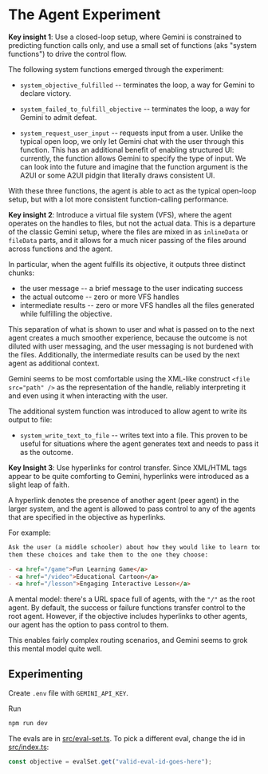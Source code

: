 # The Agent Experiment

**Key insight 1**: Use a closed-loop setup, where Gemini is constrained to
predicting function calls only, and use a small set of functions (aks "system
functions") to drive the control flow.

The following system functions emerged through the experiment:

- `system_objective_fulfilled` -- terminates the loop, a way for Gemini to
  declare victory.

- `system_failed_to_fulfill_objective` -- terminates the loop, a way for Gemini
  to admit defeat.

- `system_request_user_input` -- requests input from a user. Unlike the typical
  open loop, we only let Gemini chat with the user through this function. This
  has an additional benefit of enabling structured UI: currently, the function
  allows Gemini to specify the type of input. We can look into the future and
  imagine that the function argument is the A2UI or some A2UI pidgin that
  literally draws consistent UI.

With these three functions, the agent is able to act as the typical open-loop
setup, but with a lot more consistent function-calling performance.

**Key insight 2**: Introduce a virtual file system (VFS), where the agent
operates on the handles to files, but not the actual data. This is a departure
of the classic Gemini setup, where the files are mixed in as `inlineData` or
`fileData` parts, and it allows for a much nicer passing of the files around
across functions and the agent.

In particular, when the agent fulfills its objective, it outputs three distinct
chunks:

- the user message -- a brief message to the user indicating success
- the actual outcome -- zero or more VFS handles
- intermediate results -- zero or more VFS handles all the files generated while
  fulfilling the objective.

This separation of what is shown to user and what is passed on to the next agent
creates a much smoother experience, because the outcome is not diluted with user
messaging, and the user messaging is not burdened with the files. Additionally,
the intermediate results can be used by the next agent as additional context.

Gemini seems to be most comfortable using the XML-like construct
`<file src="path" />` as the representation of the handle, reliably interpreting
it and even using it when interacting with the user.

The additional system function was introduced to allow agent to write its output
to file:

- `system_write_text_to_file` -- writes text into a file. This proven to be
  useful for situations where the agent generates text and needs to pass it as
  the outcome.

**Key Insight 3**: Use hyperlinks for control transfer. Since XML/HTML tags
appear to be quite comforting to Gemini, hyperlinks were introduced as a slight
leap of faith.

A hyperlink denotes the presence of another agent (peer agent) in the larger
system, and the agent is allowed to pass control to any of the agents that are
specified in the objective as hyperlinks.

For example:

```md
Ask the user (a middle schooler) about how they would like to learn today. Offer
them these choices and take them to the one they choose:

- <a href="/game">Fun Learning Game</a>
- <a href="/video">Educational Cartoon</a>
- <a href="/lesson">Engaging Interactive Lesson</a>
```

A mental model: there's a URL space full of agents, with the `"/"` as the root
agent. By default, the success or failure functions transfer control to the root
agent. However, if the objective includes hyperlinks to other agents, our agent
has the option to pass control to them.

This enables fairly complex routing scenarios, and Gemini seems to grok this
mental model quite well.

## Experimenting

Create `.env` file with `GEMINI_API_KEY`.

Run

```sh
npm run dev
```

The evals are in [src/eval-set.ts](src/eval-set.ts). To pick a different eval,
change the id in [src/index.ts](src/index.ts):

```ts
const objective = evalSet.get("valid-eval-id-goes-here");
```
